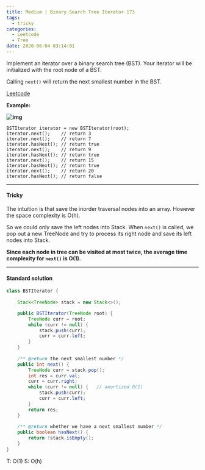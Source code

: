 ```yaml
---
title: Medium | Binary Search Tree Iterator 173
tags:
  - tricky
categories:
  - Leetcode
  - Tree
date: 2020-06-04 03:14:01
---
```


Implement an iterator over a binary search tree (BST). Your iterator will be initialized with the root node of a BST.

Calling `next()` will return the next smallest number in the BST.

[Leetcode](https://leetcode.com/problems/binary-search-tree-iterator/)

<!--more-->

**Example:**

**![img](https://assets.leetcode.com/uploads/2018/12/25/bst-tree.png)**

```
BSTIterator iterator = new BSTIterator(root);
iterator.next();    // return 3
iterator.next();    // return 7
iterator.hasNext(); // return true
iterator.next();    // return 9
iterator.hasNext(); // return true
iterator.next();    // return 15
iterator.hasNext(); // return true
iterator.next();    // return 20
iterator.hasNext(); // return false
```

---

#### Tricky 

The intuition is that save the inorder traversal nodes into an array. However the space complexity is O(h).

So we could only save the left nodes into Stack. When `next()` is called, we pop out a new TreeNode and try to process its right node and save its left nodes into Stack.

**Since each node in tree can be visited at most twice, the average time complexity for `next()` is O(1).**

---

#### Standard solution  

```java
class BSTIterator {
    
    Stack<TreeNode> stack = new Stack<>();

    public BSTIterator(TreeNode root) {
        TreeNode curr = root;
        while (curr != null) {
            stack.push(curr);
            curr = curr.left;
        }
    }
    
    /** @return the next smallest number */
    public int next() {
        TreeNode curr = stack.pop();
        int res = curr.val;
        curr = curr.right;
        while (curr != null) {   // amortized O(1)
            stack.push(curr);
            curr = curr.left;
        }
        return res;
    }
    
    /** @return whether we have a next smallest number */
    public boolean hasNext() {
        return !stack.isEmpty();
    }
}

```

T: O(1)		S: O(h)

